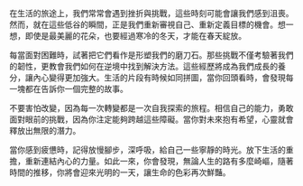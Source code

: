 在生活的旅途上，我們常常會遇到挫折與挑戰，這些時刻可能會讓我們感到沮喪。然而，就在這些低谷的瞬間，正是我們重新審視自己、重新定義目標的機會。想一想，即使是最美麗的花朵，也要經過寒冷的冬天，才能在春天綻放。

每當面對困難時，試著把它們看作是形塑我們的磨刀石。那些挑戰不僅考驗著我們的韌性，更教會我們如何在逆境中找到解決方法。這些經歷將成為我們成長的養分，讓內心變得更加強大。生活的片段有時候如同拼圖，當你回頭看時，會發現每一塊都在告訴你一個完整的故事。

不要害怕改變，因為每一次轉變都是一次自我探索的旅程。相信自己的能力，勇敢面對眼前的挑戰，因為你注定能夠跨越這些障礙。當你對未來抱有希望，心靈就會釋放出無限的潛力。

當你感到疲憊時，記得放慢腳步，深呼吸，給自己一些寧靜的時光。放下生活的重擔，重新連結內心的力量。如此一來，你會發現，無論人生的路有多麼崎嶇，隨著時間的推移，你將會迎來光明的一天，讓生命的色彩再次鮮豔。